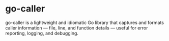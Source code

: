 # go-caller
go-caller is a lightweight and idiomatic Go library that captures and formats caller information — file, line, and function details — useful for error reporting, logging, and debugging.
